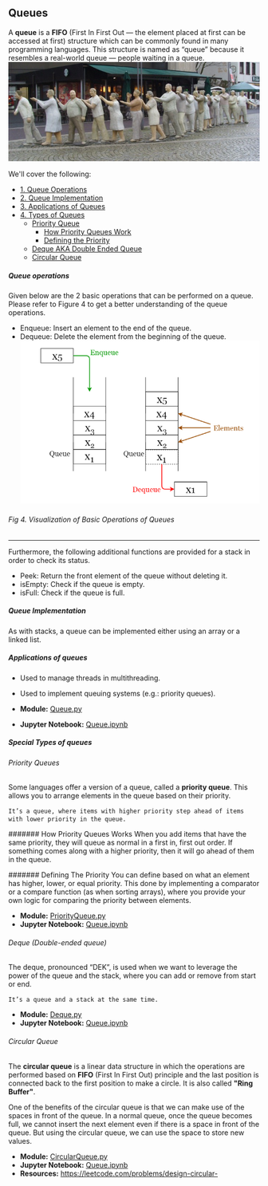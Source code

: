 ## Queues

A **queue** is a **FIFO** (First In First Out — the element placed at first can be accessed at first) structure which can be commonly found in many programming languages. This structure is named as “queue” because it resembles a real-world queue — people waiting in a queue.
![Queues](images/queues.jpeg)

We'll cover the following:
* [1. Queue Operations](#queue-operations)
* [2. Queue Implementation](#queue-implementation)
* [3. Applications of Queues](#applications-of-queues)
* [4. Types of Queues](#special-types-of-queues)
  - [Priority Queue](#priority-queues)
    - [How Priority Queues Work](#-how-priority-queues-works)
    - [Defining the Priority](#-defining-the-priority)
  - [Deque AKA Double Ended Queue](#deque-double-ended-queue)
  - [Circular Queue](#circular-queue)  

##### Queue operations
Given below are the 2 basic operations that can be performed on a queue. Please refer to Figure 4 to get a better understanding of the queue operations.
- Enqueue: Insert an element to the end of the queue.
- Dequeue: Delete the element from the beginning of the queue.
![Queue Operations](images/queues.png)
###### Fig 4. Visualization of Basic Operations of Queues
_____________

Furthermore, the following additional functions are provided for a stack in order to check its status.
- Peek: Return the front element of the queue without deleting it.
- isEmpty: Check if the queue is empty.
- isFull: Check if the queue is full.

##### Queue Implementation
As with stacks, a queue can be implemented either using an array or a linked list.

##### Applications of queues
- Used to manage threads in multithreading.
- Used to implement queuing systems (e.g.: priority queues).

- **Module:** [Queue.py](Queue.py)
- **Jupyter Notebook:** [Queue.ipynb](Queue.ipynb)
 
##### Special Types of queues

###### Priority Queues
Some languages offer a version of a queue, called a **priority queue**. This allows you to arrange elements in the queue based on their priority.
```
It’s a queue, where items with higher priority step ahead of items with lower priority in the queue.
```

####### How Priority Queues Works
When you add items that have the same priority, they will queue as normal in a first in, first out order. If something comes along with a higher priority, then it will go ahead of them in the queue.

####### Defining The Priority
You can define based on what an element has higher, lower, or equal priority. This done by implementing a comparator or a compare function (as when sorting arrays), where you provide your own logic for comparing the priority between elements.

- **Module:** [PriorityQueue.py](PriorityQueue.py)
- **Jupyter Notebook:** [Queue.ipynb](Queue.ipynb)

###### Deque (Double-ended queue)
The deque, pronounced “DEK”, is used when we want to leverage the power of the queue and the stack, where you can add or remove from start or end.
```
It’s a queue and a stack at the same time.
```

- **Module:** [Deque.py](Deque.py)
- **Jupyter Notebook:** [Queue.ipynb](Queue.ipynb)

###### Circular Queue
The **circular queue** is a linear data structure in which the operations are performed based on **FIFO** (First In First Out) principle and the last position is connected back to the first position to make a circle. It is also called **"Ring Buffer"**.

One of the benefits of the circular queue is that we can make use of the spaces in front of the queue. In a normal queue, once the queue becomes full, we cannot insert the next element even if there is a space in front of the queue. But using the circular queue, we can use the space to store new values.

- **Module:** [CircularQueue.py](CircularQueue.py)
- **Jupyter Notebook:** [Queue.ipynb](Queue.ipynb)
- **Resources:**
https://leetcode.com/problems/design-circular-